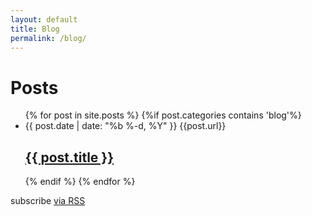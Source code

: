 ```yaml
---
layout: default
title: Blog
permalink: /blog/
---
```

<h1 class="page-heading">Posts</h1>

<ul class="post-list">
  {% for post in site.posts %}
    {%if post.categories contains 'blog'%}  
      <li>
        <span class="post-meta">{{ post.date | date: "%b %-d, %Y" }}</span>
        {{post.url}}
        <h2>
          <a class="post-link" href="{{ post.url | prepend: site.baseurl }}">{{ post.title }}</a>
        </h2>
      </li>
    {% endif %}
  {% endfor %}
</ul>

<p class="rss-subscribe">subscribe <a href="{{ "/feed.xml" | prepend: site.baseurl }}">via RSS</a></p>


